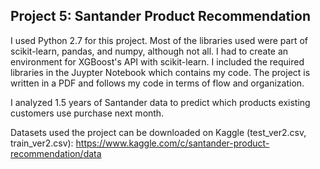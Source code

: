 ## Project 5: Santander Product Recommendation 

I used Python 2.7 for this project. Most of the libraries used were part of scikit-learn, pandas, and numpy, although not all.  I had to create an environment for XGBoost's API with scikit-learn. I included the required libraries in the Juypter Notebook which contains my code. The project is written in a PDF and follows my code in terms of flow and organization. 

I analyzed 1.5 years of Santander data to predict which products existing customers use purchase next month. 

Datasets used the project can be downloaded on Kaggle (test_ver2.csv, train_ver2.csv):
https://www.kaggle.com/c/santander-product-recommendation/data
